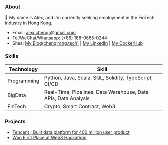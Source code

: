 ### About

👋 My name is Alex, and I'm currently seeking employment in the FinTech industry in Hong Kong.

- Email: alex.chenqr@gmail.com
- Tel/WeChat/Whatsapp: (+86) 188-9865-0244
- Sites: [My Blog(chenqirong.tech)](https://chenqirong.tech) | [My LinkedIn](https://www.linkedin.com/in/alexchenqr/) | [My DockerHub](https://hub.docker.com/u/alexchenqr)

### Skills

| Technology      | Skill |
| ----------- | ----------- |
| Programming      | Python, Java, Scala, SQL, Solidity, TypeScript, CI/CD|
| BigData   | Real-Time, Pipelines, Data Warehouse, Data APIs, Data Analysis |
| FinTech | Crypto, Smart Contract, Web3 |

### Projects

- [Tencent | Built data platform for 400 million user product](https://chenqirong.tech/p-data-platform.html)
- [Won First Place at Web3 Hackathon](https://chenqirong.tech/web3-hackathon.html)
